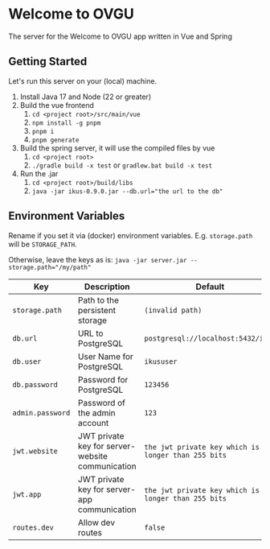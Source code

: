 # Welcome to OVGU
The server for the Welcome to OVGU app written in Vue and Spring

## Getting Started

Let's run this server on your (local) machine.

1. Install Java 17 and Node (22 or greater)
2. Build the vue frontend
    1. `cd <project root>/src/main/vue`
    2. `npm install -g pnpm`
    3. `pnpm i`
    4. `pnpm generate`
3. Build the spring server, it will use the compiled files by vue
    1. `cd <project root>`
    2. `./gradle build -x test` or `gradlew.bat build -x test`
4. Run the .jar
    1. `cd <project root>/build/libs`
    2. `java -jar ikus-0.9.0.jar --db.url="the url to the db"`
    
## Environment Variables

Rename if you set it via (docker) environment variables. E.g. `storage.path` will be `STORAGE_PATH`.

Otherwise, leave the keys as is: `java -jar server.jar --storage.path="/my/path"`

| Key              | Description                                      | Default                                             |
|------------------|--------------------------------------------------|-----------------------------------------------------|
| `storage.path`   | Path to the persistent storage                   | `(invalid path)`                                    |
| `db.url`         | URL to PostgreSQL                                | `postgresql://localhost:5432/ikus`                  |
| `db.user`        | User Name for PostgreSQL                         | `ikususer`                                          |
| `db.password`    | Password for PostgreSQL                          | `123456`                                            |
| `admin.password` | Password of the admin account                    | `123`                                               |
| `jwt.website`    | JWT private key for server-website communication | `the jwt private key which is longer than 255 bits` |
| `jwt.app`        | JWT private key for server-app communication     | `the jwt private key which is longer than 255 bits` |
| `routes.dev`     | Allow dev routes                                 | `false`                                             |
